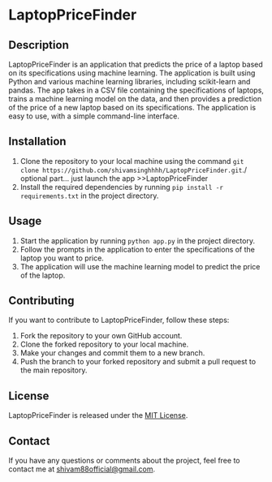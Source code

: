 # LaptopPriceFinder

## Description
LaptopPriceFinder is an application that predicts the price of a laptop based on its specifications using machine learning. The application is built using Python and various machine learning libraries, including scikit-learn and pandas. The app takes in a CSV file containing the specifications of laptops, trains a machine learning model on the data, and then provides a prediction of the price of a new laptop based on its specifications. The application is easy to use, with a simple command-line interface.

## Installation
1. Clone the repository to your local machine using the command `git clone https://github.com/shivamsinghhhh/LaptopPriceFinder.git`./ optional part... just launch the app >>LaptopPriceFinder
2. Install the required dependencies by running `pip install -r requirements.txt` in the project directory.

## Usage
1. Start the application by running `python app.py` in the project directory.
2. Follow the prompts in the application to enter the specifications of the laptop you want to price.
3. The application will use the machine learning model to predict the price of the laptop.

## Contributing
If you want to contribute to LaptopPriceFinder, follow these steps:
1. Fork the repository to your own GitHub account.
2. Clone the forked repository to your local machine.
3. Make your changes and commit them to a new branch.
4. Push the branch to your forked repository and submit a pull request to the main repository.

## License
LaptopPriceFinder is released under the [MIT License](https://opensource.org/licenses/MIT).

## Contact
If you have any questions or comments about the project, feel free to contact me at <shivam88official@gmail.com>.

